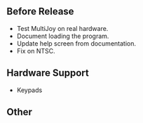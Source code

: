## Before Release

- Test MultiJoy on real hardware.
- Document loading the program. 
- Update help screen from documentation.
- Fix on NTSC.

## Hardware Support

- Keypads

## Other

